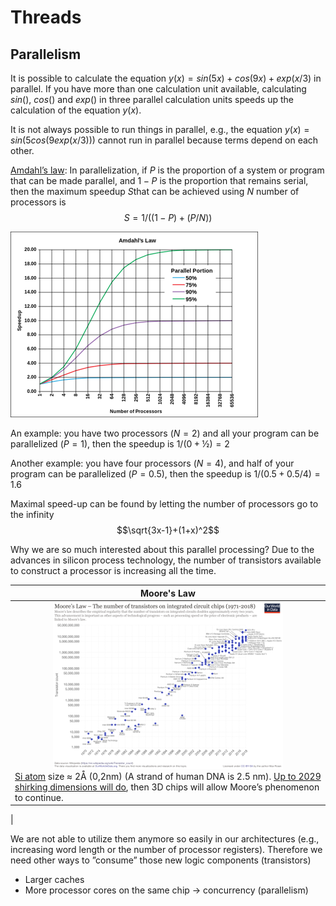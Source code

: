 # Threads

<!-- https://openjdk.org/jeps/436 -->

## Parallelism

It is possible to calculate the equation $y(x) = sin(5x) + cos(9x) + exp(x/3)$ in parallel.
If you have more than one calculation unit available, calculating $sin()$, $cos()$ and $exp()$ in three parallel calculation units speeds up the calculation of the equation $y(x)$.

It is not always possible to run things in parallel, e.g., the equation $y(x) = sin(5cos(9exp(x/3)))$ cannot run in parallel because terms depend on each other.

[Amdahl’s law](https://en.wikipedia.org/wiki/Amdahl%27s_law): In parallelization, if $P$ is the proportion of a system or program that can be made parallel, and $1-P$ is the proportion that remains serial, then the maximum speedup $S$that can be achieved using $N$ number of processors is
$$S=1/((1-P)+(P/N))$$

![](images/Amdahl.png)

An example: you have two processors ($N=2$) and all your program can be parallelized ($P=1$), then the speedup is $1/(0+½)=2$

Another example: you have four processors ($N=4$), and half of your program can be parallelized ($P=0.5$), then the speedup is $1/(0.5+0.5/4)=1.6$

Maximal speed-up can be found by letting the number of processors go to the infinity
$$\sqrt{3x-1}+(1+x)^2$$

Why we are so much interested about this parallel processing? Due to the advances in silicon process technology, the number of transistors available to construct a processor is increasing all the time.

| Moore's Law                                                                                                                                                                                                                                                                                                                                            |
|--------------------------------------------------------------------------------------------------------------------------------------------------------------------------------------------------------------------------------------------------------------------------------------------------------------------------------------------------------|
| <center><img src="images/MooreLaw.png"><br></center>[Si atom](https://en.wikipedia.org/wiki/Silicon) size &asymp; 2&Aring; (0,2nm) (A strand of human DNA is 2.5 nm). [Up to 2029 shirking dimensions will do](https://spectrum.ieee.org/a-better-way-to-measure-progress-in-semiconductors), then 3D chips will allow Moore’s phenomenon to continue. |
|

We are not able to utilize them anymore so easily in our architectures (e.g., increasing word length or the number of processor registers).
Therefore we need other ways to ”consume” those new logic components (transistors)
- Larger caches
- More processor cores on the same chip &rarr; concurrency (parallelism)


